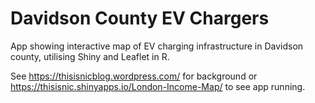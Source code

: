 # Davidson County EV Chargers

App showing interactive map of EV charging infrastructure in Davidson county, utilising Shiny and Leaflet in R.

See https://thisisnicblog.wordpress.com/ for background or https://thisisnic.shinyapps.io/London-Income-Map/ to see app running.